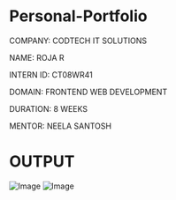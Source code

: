 # Personal-Portfolio

COMPANY: CODTECH IT SOLUTIONS

NAME: ROJA R

INTERN ID: CT08WR41

DOMAIN: FRONTEND WEB DEVELOPMENT

DURATION: 8 WEEKS

MENTOR: NEELA SANTOSH

# OUTPUT

![Image](https://github.com/user-attachments/assets/eff25d83-3856-40c0-b929-bd8e4ac5d564)
![Image](https://github.com/user-attachments/assets/488926ca-898f-47b9-af65-d516b34a70c6)
